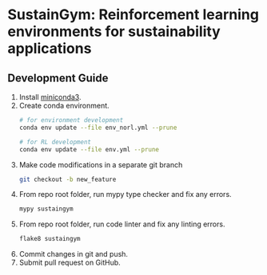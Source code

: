# SustainGym: Reinforcement learning environments for sustainability applications

## Development Guide

1. Install [miniconda3](https://docs.conda.io/en/latest/miniconda.html).
2. Create conda environment.
    ```bash
    # for environment development
    conda env update --file env_norl.yml --prune

    # for RL development
    conda env update --file env.yml --prune
    ```
3. Make code modifications in a separate git branch
    ```bash
    git checkout -b new_feature
    ```
4. From repo root folder, run mypy type checker and fix any errors.
    ```bash
    mypy sustaingym
    ```
5. From repo root folder, run code linter and fix any linting errors.
    ```bash
    flake8 sustaingym
    ```
6. Commit changes in git and push.
7. Submit pull request on GitHub.
